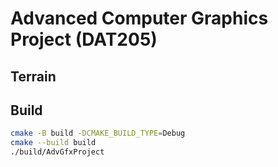 <!-- [![Actions Status](https://github.com/TheLartians/ModernCppStarter/workflows/MacOS/badge.svg)](https://github.com/TheLartians/ModernCppStarter/actions) -->
<!-- [![Actions Status](https://github.com/TheLartians/ModernCppStarter/workflows/Windows/badge.svg)](https://github.com/TheLartians/ModernCppStarter/actions) -->
<!-- [![Actions Status](https://github.com/TheLartians/ModernCppStarter/workflows/Ubuntu/badge.svg)](https://github.com/TheLartians/ModernCppStarter/actions) -->
<!-- [![Actions Status](https://github.com/TheLartians/ModernCppStarter/workflows/Style/badge.svg)](https://github.com/TheLartians/ModernCppStarter/actions) -->
<!-- [![Actions Status](https://github.com/TheLartians/ModernCppStarter/workflows/Install/badge.svg)](https://github.com/TheLartians/ModernCppStarter/actions) -->
<!-- [![codecov](https://codecov.io/gh/TheLartians/ModernCppStarter/branch/master/graph/badge.svg)](https://codecov.io/gh/TheLartians/ModernCppStarter) -->

# Advanced Computer Graphics Project (DAT205)

## Terrain

## Build

```bash
cmake -B build -DCMAKE_BUILD_TYPE=Debug
cmake --build build
./build/AdvGfxProject
```
